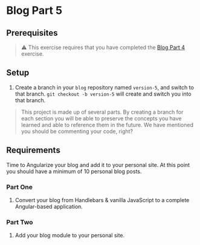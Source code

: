 # Blog Part 5

## Prerequisites

> :warning: This exercise requires that you have completed the [Blog Part 4](../../4-rich-browser-applications/exercises/RBA_BLOG_04.md) exercise.

## Setup

1. Create a branch in your `blog` repository named `version-5`, and switch to that branch. `git checkout -b version-5` will create and switch you into that branch.

> This project is made up of several parts. By creating a branch for each section you will be able to preserve the concepts you have learned and able to reference them in the future. We have mentioned you should be commenting your code, right?

## Requirements

Time to Angularize your blog and add it to your personal site. At this point you should have a minimum of 10 personal blog posts.

### Part One

1. Convert your blog from Handlebars & vanilla JavaScript to a complete Angular-based application.

### Part Two

1. Add your blog module to your personal site.